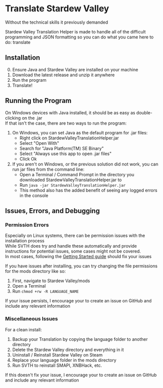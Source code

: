 # Translate Stardew Valley
Without the technical skills it previously demanded

Stardew Valley Translation Helper is made to handle all of the difficult programming and JSON formatting so you can do what you came here to do: translate

## Installation

0. Ensure Java and Stardew Valley are installed on your machine
1. Download the latest release and unzip it anywhere
2. Run the program
3. Translate!

## Running the Program

On Windows devices with Java installed, it should be as easy as double-clicking on the .jar  
If that isn't the case, there are two ways to run the program:
1. On Windows, you can set Java as the default program for .jar files:
   - Right click on StardewValleyTranslationHelper.jar
   - Select "Open With"
   - Search for "Java Platform(TM) SE Binary"
   - Select "Always use this app to open .jar files"
   - Click Ok
2. If you aren't on Windows, or the previous solution did not work, you can run jar files from the command line:
   - Open a Terminal / Command Prompt in the directory you downloaded StardewValleyTranslationHelper.jar to
   - Run ``java -jar StardewValleyTranslationHelper.jar``
   - This method also has the added benefit of seeing any logged errors in the console
  
## Issues, Errors, and Debugging

### Permission Errors

Especially on Linux systems, there can be permission issues with the installation process  
While SVTH does try and handle these automatically and provide instructions for potential issues, some cases might not be covered.  
In most cases, following the [Getting Started guide](https://stardewvalleywiki.com/Modding:Player_Guide/Getting_Started) should fix your issues  

If you have issues after installing, you can try changing the file permissions for the mods directory like so:
1. First, navigate to Stardew Valley/mods
2. Open a Terminal
3. Run ``chmod +rw -R LANGUAGE_NAME``

If your issue persists, I encourage your to create an issue on GitHub and include any relevant information

### Miscellaneous Issues

For a clean install:
1. Backup your Translation by copying the language folder to another directory
2. Delete the Stardew Valley directory and everything in it
3. Uninstall / Reinstall Stardew Valley on Steam
4. Replace your language folder in the mods directory
5. Run SVTH to reinstall SMAPI, XNBHack, etc.

If this doesn't fix your issue, I encourage your to create an issue on GitHub and include any relevant information
